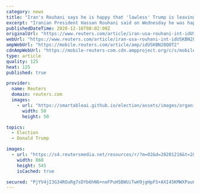 ```yaml
---
category: news
title: "Iran's Rouhani says he is happy that 'lawless' Trump is leaving office"
excerpt: "Iranian President Hassan Rouhani said on Wednesday he was happy that Donald Trump was leaving office, calling him \"the most lawless U.S. president\" and a \"terrorist\"."
publishedDateTime: 2020-12-16T08:02:00Z
originalUrl: "https://www.reuters.com/article/iran-usa-rouhani-int-idUSKBN28Q0SS"
webUrl: "https://www.reuters.com/article/iran-usa-rouhani-int-idUSKBN28Q0SS"
ampWebUrl: "https://mobile.reuters.com/article/amp/idUSKBN28Q0T2"
cdnAmpWebUrl: "https://mobile-reuters-com.cdn.ampproject.org/c/s/mobile.reuters.com/article/amp/idUSKBN28Q0T2"
type: article
quality: 125
heat: 125
published: true

provider:
  name: Reuters
  domain: reuters.com
  images:
    - url: "https://smartableai.github.io/election/assets/images/organizations/reuters.com-50x50.jpg"
      width: 50
      height: 50

topics:
  - Election
  - Donald Trump

images:
  - url: "https://s4.reutersmedia.net/resources/r/?m=02&d=20201216&t=2&i=1544720502&w=&fh=545px&fw=&ll=&pl=&sq=&r=LYNXMPEGBF0EW"
    width: 868
    height: 545
    isCached: true

secured: "PjYV4jI3G34ROuRg7sDYb6hN6+neFPuH5BWUiTwH9jgHpFS+AXI45KMWXPau6FhGMZ4O4t6hGDdc6QcDA6T7DTiuKU/MxFCMNgEsgLN9oLCQe/Ji9bO9eeDzCb/cKBVs/H2DoPEnpp2/NCsR1aBc7jV7xy+0RBrRkTkFTd1qcn7UoQvRuvvLqxpmIfX9cSBj1QUwfBqTYMoBmITPhZjwISFdwrJLejkxU5seX1ED8qn9K/3ax8Q/X8c4Belhs3usM4YKz7SUQ1fhzeB/vBOPLLtyFXkV+i5a8hmB2aXbNBDkpjNzEFUTkxOSGqTvO7SaCwEl1swZyvJwyNkCQSxlCx+7K/2E929h8fMQCz2Pqh0=;HY+AucuXfbTjlLrXTSDAMg=="
---
```


